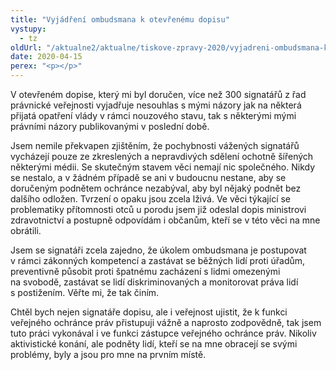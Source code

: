 ```yaml
---
title: "Vyjádření ombudsmana k otevřenému dopisu"
vystupy:
  - tz
oldUrl: "/aktualne2/aktualne/tiskove-zpravy-2020/vyjadreni-ombudsmana-k-otevrenemu-dopisu/"
date: 2020-04-15
perex: "<p></p>"
---
```


<!-- imported from the old website -->

<p>V otevřeném dopise, který mi byl doručen, více než 300 signatářů z řad právnické veřejnosti vyjadřuje nesouhlas s mými názory jak na některá přijatá opatření vlády v rámci nouzového stavu, tak s některými mými právními názory publikovanými v poslední době.</p><p>Jsem nemile překvapen zjištěním, že pochybnosti vážených signatářů vycházejí pouze ze zkreslených a nepravdivých sdělení ochotně šířených některými médii. Se skutečným stavem věci nemají nic společného. Nikdy se nestalo, a v žádném případě se ani v budoucnu nestane, aby se doručeným podnětem ochránce nezabýval, aby byl nějaký podnět bez dalšího odložen. Tvrzení o opaku jsou zcela lživá. Ve věci týkající se problematiky přítomnosti otců u porodu jsem již odeslal dopis ministrovi zdravotnictví a postupně odpovídám i občanům, kteří se v této věci na mne obrátili.</p> <p>Jsem se signatáři zcela zajedno, že úkolem ombudsmana je postupovat v rámci zákonných kompetencí a zastávat se běžných lidí proti úřadům, preventivně působit proti špatnému zacházení s lidmi omezenými na svobodě, zastávat se lidí diskriminovaných a monitorovat práva lidí s postižením. Věřte mi, že tak činím.</p> <p>Chtěl bych nejen signatáře dopisu, ale i veřejnost ujistit, že k funkci veřejného ochránce práv přistupuji vážně a naprosto zodpovědně, tak jsem tuto práci vykonával i ve funkci zástupce veřejného ochránce práv. Nikoliv aktivistické konání, ale podněty lidí, kteří se na mne obracejí se svými problémy, byly a jsou pro mne na prvním místě.</p>
